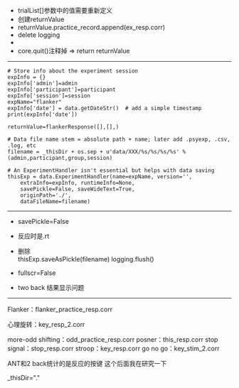 <!--
 * @Description: 
 * @Version: 1.0
 * @Author: Zhang AO
 * @studentID: 518021910368
 * @School: SJTU
 * @Date: 2022-04-29 01:02:56
 * @LastEditors: Seven
 * @LastEditTime: 2022-06-12 02:20:16
-->
 - trialList[]参数中的值需要重新定义
 - 创建returnValue
 - returnValue.practice_record.append(ex_resp.corr)
 - delete logging
 - 
 - core.quit()注释掉 => return returnValue
 - --------------------------------------------
    # Store info about the experiment session
    expInfo = {}
    expInfo['admin']=admin
    expInfo['participant']=participant
    expInfo['session']=session
    expName="flanker"
    expInfo['date'] = data.getDateStr()  # add a simple timestamp
    print(expInfo['date'])
    
    returnValue=flankerResponse([],[],)

    # Data file name stem = absolute path + name; later add .psyexp, .csv, .log, etc
    filename = _thisDir + os.sep + u'data/XXX/%s/%s/%s/%s' % (admin,participant,group,session)

    # An ExperimentHandler isn't essential but helps with data saving
    thisExp = data.ExperimentHandler(name=expName, version='',
        extraInfo=expInfo, runtimeInfo=None,
        savePickle=False, saveWideText=True,
        originPath='./',
        dataFileName=filename)

----------------------------------------------
 - savePickle=False

 - 反应时是.rt

 - 删除    
    thisExp.saveAsPickle(filename)
    logging.flush()


- fullscr=False 


- two back 结果显示问题

-----------------------------------
Flanker：flanker_practice_resp.corr                                           

心理旋转：key_resp_2.corr

more-odd shifting：odd_practice_resp.corr
posner：this_resp.corr
stop signal：stop_resp.corr
stroop：key_resp.corr
go no go：key_stim_2.corr

ANT和2 back统计的是反应的按键 这个后面我在研究一下


_thisDir="."